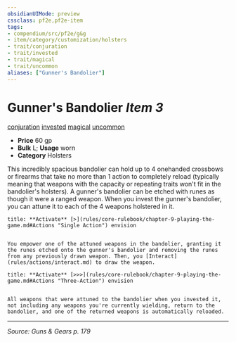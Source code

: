 ```yaml
---
obsidianUIMode: preview
cssclass: pf2e,pf2e-item
tags:
- compendium/src/pf2e/g&g
- item/category/customization/holsters
- trait/conjuration
- trait/invested
- trait/magical
- trait/uncommon
aliases: ["Gunner's Bandolier"]
---
```

# Gunner's Bandolier *Item 3*  
[conjuration](conjuration.md "Conjuration School Trait")  [invested](invested.md "Invested Item Trait")  [magical](magical.md "Magical Item Trait")  [uncommon](uncommon.md "Uncommon Rarity Trait")  

- **Price** 60 gp
- **Bulk** L; **Usage** worn
- **Category** Holsters

This incredibly spacious bandolier can hold up to 4 onehanded crossbows or firearms that take no more than 1 action to completely reload (typically meaning that weapons with the capacity or repeating traits won't fit in the bandolier's holsters). A gunner's bandolier can be etched with runes as though it were a ranged weapon. When you invest the gunner's bandolier, you can attune it to each of the 4 weapons holstered in it.

```ad-embed-ability
title: **Activate** [>](rules/core-rulebook/chapter-9-playing-the-game.md#Actions "Single Action") envision


You empower one of the attuned weapons in the bandolier, granting it the runes etched onto the gunner's bandolier and removing the runes from any previously drawn weapon. Then, you [Interact](rules/actions/interact.md) to draw the weapon.
```

```ad-embed-ability
title: **Activate** [>>>](rules/core-rulebook/chapter-9-playing-the-game.md#Actions "Three-Action") envision


All weapons that were attuned to the bandolier when you invested it, not including any weapons you're currently wielding, return to the bandolier, and one of the returned weapons is automatically reloaded.
```


---
*Source: Guns & Gears p. 179*